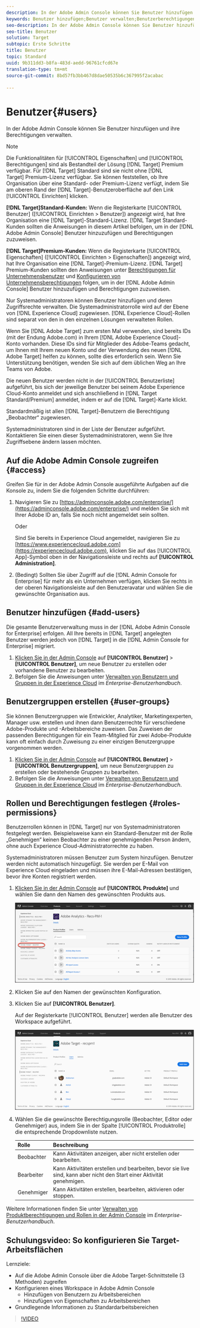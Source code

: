```yaml
---
description: In der Adobe Admin Console können Sie Benutzer hinzufügen und ihre Berechtigungen verwalten.
keywords: Benutzer hinzufügen;Benutzer verwalten;Benutzerberechtigungen
seo-description: In der Adobe Admin Console können Sie Benutzer hinzufügen und ihre Berechtigungen verwalten.
seo-title: Benutzer
solution: Target
subtopic: Erste Schritte
title: Benutzer
topic: Standard
uuid: 9b311dd3-b8fa-483d-aedd-96761cfcd67e
translation-type: tm+mt
source-git-commit: 8bd57fb3bb467d8dae50535b6c367995f2acabac

---
```



# Benutzer{#users}

In der Adobe Admin Console können Sie Benutzer hinzufügen und ihre Berechtigungen verwalten.

>[!NOTE]
>
>Die Funktionalitäten für [!UICONTROL Eigenschaften] und [!UICONTROL Berechtigungen] sind als Bestandteil der Lösung [!DNL Target] Premium verfügbar. Für [!DNL Target] Standard sind sie nicht ohne [!DNL Target] Premium-Lizenz verfügbar.
>Sie können feststellen, ob Ihre Organisation über eine Standard- oder Premium-Lizenz verfügt, indem Sie am oberen Rand der [!DNL Target]-Benutzeroberfläche auf den Link [!UICONTROL Einrichten] klicken.
>
>**[!DNL Target]Standard-Kunden:** Wenn die Registerkarte [!UICONTROL Benutzer] ([!UICONTROL Einrichten &gt; Benutzer]) angezeigt wird, hat Ihre Organisation eine [!DNL Target]-Standard-Lizenz. [!DNL Target Standard-Kunden sollten die Anweisungen in diesem Artikel befolgen, um in der [!DNL Adobe Admin Console] Benutzer hinzuzufügen und Berechtigungen zuzuweisen.
>
>**[!DNL Target]Premium-Kunden:** Wenn die Registerkarte [!UICONTROL Eigenschaften] ([!UICONTROL Einrichten &gt; Eigenschaften]) angezeigt wird, hat Ihre Organisation eine [!DNL Target]-Premium-Lizenz. [!DNL Target] Premium-Kunden sollten den Anweisungen unter [Berechtigungen für Unternehmensbenutzer](/help/administrating-target/c-user-management/property-channel/property-channel.md) und [Konfigurieren von Unternehmensberechtigungen](/help/administrating-target/c-user-management/property-channel/properties-overview.md) folgen, um in der [!DNL Adobe Admin Console] Benutzer hinzuzufügen und Berechtigungen zuzuweisen.

Nur Systemadministratoren können Benutzer hinzufügen und deren Zugriffsrechte verwalten. Die Systemadministratorrolle wird auf der Ebene von [!DNL Experience Cloud] zugewiesen. [!DNL Experience Cloud]-Rollen sind separat von den in den einzelnen Lösungen verwalteten Rollen.

Wenn Sie [!DNL Adobe Target] zum ersten Mal verwenden, sind bereits IDs (mit der Endung Adobe.com) in Ihrem [!DNL Adobe Experience Cloud]-Konto vorhanden. Diese IDs sind für Mitglieder des Adobe-Teams gedacht, um Ihnen mit Ihrem neuen Konto und der Verwendung des neuen [!DNL Adobe Target] helfen zu können, sollte dies erforderlich sein. Wenn Sie Unterstützung benötigen, wenden Sie sich auf dem üblichen Weg an Ihre Teams von Adobe.

Die neuen Benutzer werden nicht in der [!UICONTROL Benutzerliste] aufgeführt, bis sich der jeweilige Benutzer bei seinem Adobe Experience Cloud-Konto anmeldet und sich anschließend in [!DNL Target Standard/Premium] anmeldet, indem er auf die [!DNL Target]-Karte klickt.

Standardmäßig ist allen [!DNL Target]-Benutzern die Berechtigung „Beobachter“ zugewiesen.

Systemadministratoren sind in der Liste der Benutzer aufgeführt. Kontaktieren Sie einen dieser Systemadministratoren, wenn Sie Ihre Zugriffsebene ändern lassen möchten.

## Auf die Adobe Admin Console zugreifen {#access}

Greifen Sie für in der Adobe Admin Console ausgeführte Aufgaben auf die Konsole zu, indem Sie die folgenden Schritte durchführen:

1. Navigieren Sie zu [https://adminconsole.adobe.com/enterprise/](https://adminconsole.adobe.com/enterprise/) und melden Sie sich mit Ihrer Adobe ID an, falls Sie noch nicht angemeldet sein sollten.

   Oder

   Sind Sie bereits in Experience Cloud angemeldet, navigieren Sie zu [https://www.experiencecloud.adobe.com](https://experiencecloud.adobe.com), klicken Sie auf das [!UICONTROL App]-Symbol oben in der Navigationsleiste und rechts auf **[!UICONTROL Administration]**.

1. (Bedingt) Sollten Sie über Zugriff auf die [!DNL Admin Console for Enterprise] für mehr als ein Unternehmen verfügen, klicken Sie rechts in der oberen Navigationsleiste auf den Benutzeravatar und wählen Sie die gewünschte Organisation aus.

## Benutzer hinzufügen {#add-users}

Die gesamte Benutzerverwaltung muss in der [!DNL Adobe Admin Console for Enterprise] erfolgen. All Ihre bereits in [!DNL Target] angelegten Benutzer werden jedoch von [!DNL Target] in die [!DNL Admin Console for Enterprise] migriert.

1. [Klicken Sie in der Admin Console](../../../administrating-target/c-user-management/c-user-management/user-management.md#section_79796E0227D048F59BAE0AB02E544EBE) auf **[!UICONTROL Benutzer]** &gt; **[!UICONTROL Benutzer]**, um neue Benutzer zu erstellen oder vorhandene Benutzer zu bearbeiten.
1. Befolgen Sie die Anweisungen unter [Verwalten von Benutzern und Gruppen in der Experience Cloud](https://helpx.adobe.com/enterprise/help/users.html) im *Enterprise-Benutzerhandbuch*.

## Benutzergruppen erstellen {#user-groups}

Sie können Benutzergruppen wie Entwickler, Analytiker, Marketingexperten, Manager usw. erstellen und ihnen dann Benutzerrechte für verschiedene Adobe-Produkte und -Arbeitsbereiche zuweisen. Das Zuweisen der passenden Berechtigungen für ein Team-Mitglied für zwei Adobe-Produkte kann oft einfach durch Zuweisung zu einer einzigen Benutzergruppe vorgenommen werden.

1. [Klicken Sie in der Admin Console](../../../administrating-target/c-user-management/c-user-management/user-management.md#section_79796E0227D048F59BAE0AB02E544EBE) auf **[!UICONTROL Benutzer]** &gt; **[!UICONTROL Benutzergruppen]**, um neue Benutzergruppen zu erstellen oder bestehende Gruppen zu bearbeiten.
1. Befolgen Sie die Anweisungen unter [Verwalten von Benutzern und Gruppen in der Experience Cloud](https://helpx.adobe.com/enterprise/help/users.html) im *Enterprise-Benutzerhandbuch*.

## Rollen und Berechtigungen festlegen {#roles-permissions}

Benutzerrollen können in [!DNL Target] nur von Systemadministratoren festgelegt werden. Beispielsweise kann ein Standard-Benutzer mit der Rolle „Genehmigen“ keinen Beobachter zu einer genehmigenden Person ändern, ohne auch Experience Cloud-Administratorrechte zu haben.

Systemadministratoren müssen Benutzer zum System hinzufügen. Benutzer werden nicht automatisch hinzugefügt. Sie werden per E-Mail von Experience Cloud eingeladen und müssen ihre E-Mail-Adressen bestätigen, bevor ihre Konten registriert werden.

1. [Klicken Sie in der Admin Console](../../../administrating-target/c-user-management/c-user-management/user-management.md#section_79796E0227D048F59BAE0AB02E544EBE) auf **[!UICONTROL Produkte]** und wählen Sie dann den Namen des gewünschten Produkts aus.

   ![Registerkarte „Produkte“](/help/administrating-target/c-user-management/c-user-management/assets/workspace-new.png)

1. Klicken Sie auf den Namen der gewünschten Konfiguration.
1. Klicken Sie auf **[!UICONTROL Benutzer]**.

   Auf der Registerkarte [!UICONTROL Benutzer] werden alle Benutzer des Workspace aufgeführt.

   ![Konfigurationsbenutzer](/help/administrating-target/c-user-management/c-user-management/assets/configuration_users-new.png)

1. Wählen Sie die gewünschte Berechtigungsrolle (Beobachter, Editor oder Genehmiger) aus, indem Sie in der Spalte [!UICONTROL Produktrolle] die entsprechende Dropdownliste nutzen.

   | Rolle | Beschreibung |
   |--- |--- |
   | Beobachter | Kann Aktivitäten anzeigen, aber nicht erstellen oder bearbeiten. |
   | Bearbeiter | Kann Aktivitäten erstellen und bearbeiten, bevor sie live sind, kann aber nicht den Start einer Aktivität genehmigen. |
   | Genehmiger | Kann Aktivitäten erstellen, bearbeiten, aktivieren oder stoppen. |

Weitere Informationen finden Sie unter [Verwalten von Produktberechtigungen und Rollen in der Admin Console](https://helpx.adobe.com/enterprise/help/manage-permissions-and-roles.html) im *Enterprise-Benutzerhandbuch*.

## Schulungsvideo: So konfigurieren Sie Target-Arbeitsflächen

Lernziele:

* Auf die Adobe Admin Console über die Adobe Target-Schnittstelle (3 Methoden) zugreifen
* Konfigurieren eines Workspace in Adobe Admin Console
   * Hinzufügen von Benutzern zu Arbeitsbereichen
   * Hinzufügen von Eigenschaften zu Arbeitsbereichen
* Grundlegende Informationen zu Standardarbeitsbereichen

>[!VIDEO](https://video.tv.adobe.com/v/19463/?captions=ger)
